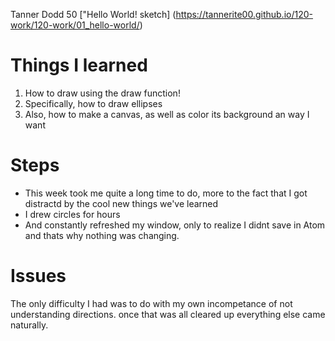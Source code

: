 Tanner Dodd 50
["Hello World! sketch] (https://tannerite00.github.io/120-work/120-work/01_hello-world/)

# Things I learned
1. How to draw using the draw function!
2. Specifically, how to draw ellipses
3. Also, how to make a canvas, as well as color its background an way I want

# Steps
- This week took me quite a long time to do, more to the fact that I got distractd by the cool new things we've learned
- I drew circles for hours
- And constantly refreshed my window, only to realize I didnt save in Atom and thats why nothing was changing. 

# Issues
The only difficulty I had was to do with my own incompetance of not understanding directions. 
once that was all cleared up everything else came naturally. 
